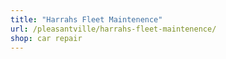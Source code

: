 ```yaml
---
title: "Harrahs Fleet Maintenence"
url: /pleasantville/harrahs-fleet-maintenence/
shop: car repair
---
```

